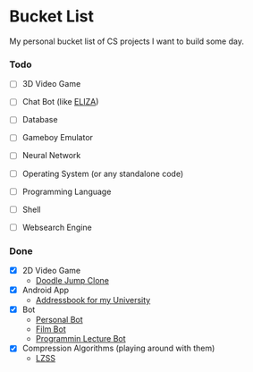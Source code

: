 # Bucket List 
My personal bucket list of CS projects I want to build some day.


### Todo
- [ ] 3D Video Game

- [ ] Chat Bot (like [ELIZA](https://en.wikipedia.org/wiki/ELIZA))
- [ ] Database
- [ ] Gameboy Emulator
- [ ] Neural Network
- [ ] Operating System (or any standalone code)
- [ ] Programming Language
- [ ] Shell
- [ ] Websearch Engine

### Done
- [x] 2D Video Game
  * [Doodle Jump Clone](https://github.com/flofriday/jellow)
- [x] Android App
  * [Addressbook for my University](https://github.com/flofriday/TU_Wien_Addressbook)
- [x] Bot
  * [Personal Bot](https://github.com/flofriday/brobot)
  * [Film Bot](https://github.com/flofriday/filmresourcebot)
  * [Programmin Lecture Bot](https://github.com/flofriday/EP2-Bot)
- [x] Compression Algorithms (playing around with them)
  * [LZSS](https://github.com/flofriday/compressions)
